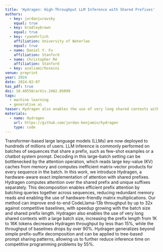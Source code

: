 ```yaml
---
title: 'Hydragen: High-Throughput LLM Inference with Shared Prefixes'
authors:
  - key: jordanjuravsky
    equal: true
  - key: bradleybrown
    equal: true
  - key: ryanehrlich
    affiliation: University of Waterloo
    equal: true
  - name: Daniel Y. Fu
    affiliation: Stanford
  - name: Christopher Ré
    affiliation: Stanford
  - key: azaliamirhoseini
venue: preprint
year: 2024
date: 2024-02-07
has_pdf: true
doi: 10.48550/arXiv.2402.05099
tags:
  - machine learning
  - generative ai
teaser: Hydragen also enables the use of very long shared contexts with a large batch size, increasing the prefix length from 1K to 16K tokens decreases Hydragen throughput by less than 15%, while the throughput of baselines drops by over 90%. Hydragen generalizes beyond simple prefix-suffix decomposition and can be applied to tree-based prompt sharing patterns, allowing us to further reduce inference time on competitive programming problems by 55%.
materials:
  - name: Hydragen
    url: https://github.com/jordan-benjamin/hydragen
    type: code
---
```

Transformer-based large language models (LLMs) are now deployed to hundreds of millions of users. LLM inference is commonly performed on batches of sequences that share a prefix, such as few-shot examples or a chatbot system prompt. Decoding in this large-batch setting can be bottlenecked by the attention operation, which reads large key-value (KV) caches from memory and computes inefficient matrix-vector products for every sequence in the batch. In this work, we introduce Hydragen, a hardware-aware exact implementation of attention with shared prefixes. Hydragen computes attention over the shared prefix and unique suffixes separately. This decomposition enables efficient prefix attention by batching queries together across sequences, reducing redundant memory reads and enabling the use of hardware-friendly matrix multiplications. Our method can improve end-to-end CodeLlama-13b throughput by up to 32x against competitive baselines, with speedup growing with the batch size and shared prefix length. Hydragen also enables the use of very long shared contexts with a large batch size, increasing the prefix length from 1K to 16K tokens decreases Hydragen throughput by less than 15%, while the throughput of baselines drops by over 90%. Hydragen generalizes beyond simple prefix-suffix decomposition and can be applied to tree-based prompt sharing patterns, allowing us to further reduce inference time on competitive programming problems by 55%.
